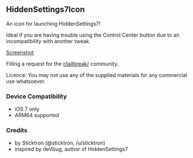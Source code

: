 ## HiddenSettings7Icon

An icon for launching HiddenSettings7!

Ideal if you are having trouble using the Control Center button due to an incompatibility with another tweak.

[Screenshot](http://i.imgur.com/Nz6vmdz)

Filling a request for the [r/jailbreak/](http://reddit.com/r/jailbreak/) community.

Licence:
You may not use any of the supplied materials for any commercial use whatsoever.

### Device Compatibility

* iOS 7 only
* ARM64 supported

### Credits

* by Sticktron (@sticktron, /u/sticktron)
* inspired by deVbug, author of HiddenSettings7
